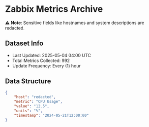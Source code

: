 # Zabbix Metrics Archive

⚠️ **Note**: Sensitive fields like hostnames and system descriptions are redacted.

## Dataset Info
- Last Updated: 2025-05-04 04:00 UTC
- Total Metrics Collected: 992
- Update Frequency: Every (1) hour

## Data Structure
```json
{
    "host": "redacted",
    "metric": "CPU Usage",
    "value": "12.5",
    "units": "%",
    "timestamp": "2024-05-21T12:00:00"
}
```
